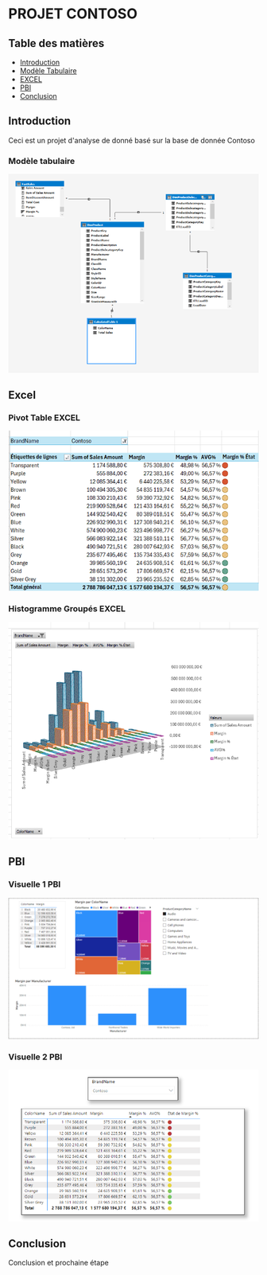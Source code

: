 # PROJET CONTOSO 
## Table des matières
- [Introduction](#introduction)
- [Modèle Tabulaire](#Modèle-tabulaire)
- [EXCEL](#EXCEL)
- [PBI](#PBI)
- [Conclusion](#Conclusion)

## Introduction

Ceci est un projet d'analyse de donné basé sur la base de donnée Contoso 


### Modèle tabulaire 

![Modele](img/modele.png)

## Excel 

### Pivot Table EXCEL

![Modele](img/PivotTable.png)

### Histogramme Groupés EXCEL

![Modele](img/HisGroupe.png)


## PBI
### Visuelle 1 PBI

![Modele](img/pb1.png)

### Visuelle 2 PBI

![Modele](img/pb2.png)

## Conclusion
Conclusion et prochaine étape

